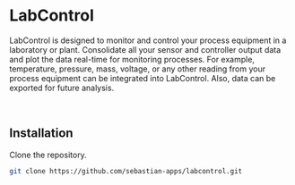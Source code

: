 # LabControl

LabControl is designed to monitor and control your process equipment in a laboratory or plant. 
Consolidate all your sensor and controller output data and plot the data real-time for monitoring processes. 
For example, temperature, pressure, mass, voltage, or any other reading from your process equipment can be integrated into LabControl.
Also, data can be exported for future analysis.

<br />

## Installation

Clone the repository.

```bash
git clone https://github.com/sebastian-apps/labcontrol.git
```
